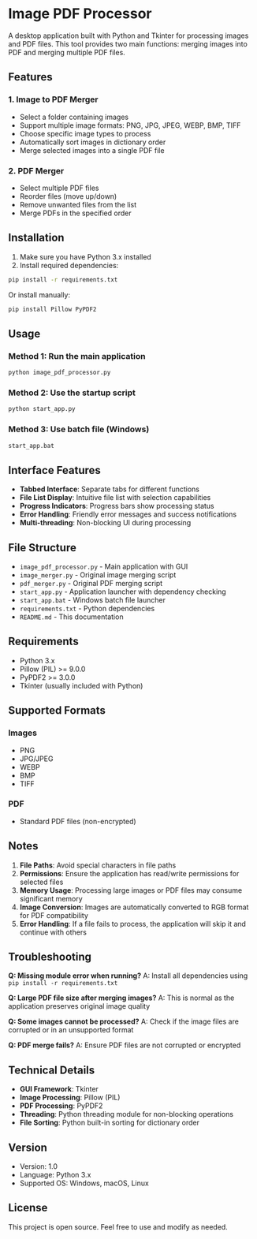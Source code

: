 # Image PDF Processor

A desktop application built with Python and Tkinter for processing images and PDF files. This tool provides two main functions: merging images into PDF and merging multiple PDF files.

## Features

### 1. Image to PDF Merger
- Select a folder containing images
- Support multiple image formats: PNG, JPG, JPEG, WEBP, BMP, TIFF
- Choose specific image types to process
- Automatically sort images in dictionary order
- Merge selected images into a single PDF file

### 2. PDF Merger
- Select multiple PDF files
- Reorder files (move up/down)
- Remove unwanted files from the list
- Merge PDFs in the specified order

## Installation

1. Make sure you have Python 3.x installed
2. Install required dependencies:

```bash
pip install -r requirements.txt
```

Or install manually:

```bash
pip install Pillow PyPDF2
```

## Usage

### Method 1: Run the main application
```bash
python image_pdf_processor.py
```

### Method 2: Use the startup script
```bash
python start_app.py
```

### Method 3: Use batch file (Windows)
```bash
start_app.bat
```

## Interface Features

- **Tabbed Interface**: Separate tabs for different functions
- **File List Display**: Intuitive file list with selection capabilities
- **Progress Indicators**: Progress bars show processing status
- **Error Handling**: Friendly error messages and success notifications
- **Multi-threading**: Non-blocking UI during processing

## File Structure

- `image_pdf_processor.py` - Main application with GUI
- `image_merger.py` - Original image merging script
- `pdf_merger.py` - Original PDF merging script
- `start_app.py` - Application launcher with dependency checking
- `start_app.bat` - Windows batch file launcher
- `requirements.txt` - Python dependencies
- `README.md` - This documentation

## Requirements

- Python 3.x
- Pillow (PIL) >= 9.0.0
- PyPDF2 >= 3.0.0
- Tkinter (usually included with Python)

## Supported Formats

### Images
- PNG
- JPG/JPEG
- WEBP
- BMP
- TIFF

### PDF
- Standard PDF files (non-encrypted)

## Notes

1. **File Paths**: Avoid special characters in file paths
2. **Permissions**: Ensure the application has read/write permissions for selected files
3. **Memory Usage**: Processing large images or PDF files may consume significant memory
4. **Image Conversion**: Images are automatically converted to RGB format for PDF compatibility
5. **Error Handling**: If a file fails to process, the application will skip it and continue with others

## Troubleshooting

**Q: Missing module error when running?**
A: Install all dependencies using `pip install -r requirements.txt`

**Q: Large PDF file size after merging images?**
A: This is normal as the application preserves original image quality

**Q: Some images cannot be processed?**
A: Check if the image files are corrupted or in an unsupported format

**Q: PDF merge fails?**
A: Ensure PDF files are not corrupted or encrypted

## Technical Details

- **GUI Framework**: Tkinter
- **Image Processing**: Pillow (PIL)
- **PDF Processing**: PyPDF2
- **Threading**: Python threading module for non-blocking operations
- **File Sorting**: Python built-in sorting for dictionary order

## Version

- Version: 1.0
- Language: Python 3.x
- Supported OS: Windows, macOS, Linux

## License

This project is open source. Feel free to use and modify as needed.